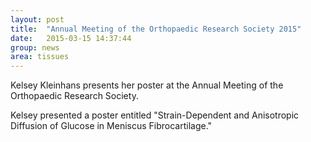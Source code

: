 ```yaml
---
layout: post
title:  "Annual Meeting of the Orthopaedic Research Society 2015"
date:   2015-03-15 14:37:44
group: news
area: tissues
---
```

Kelsey Kleinhans presents her poster at the Annual Meeting of the Orthopaedic Research Society.

Kelsey presented a poster entitled "Strain-Dependent and Anisotropic Diffusion of Glucose in Meniscus Fibrocartilage."

